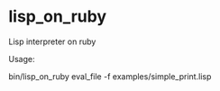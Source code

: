 # lisp_on_ruby
Lisp interpreter on ruby

Usage:

bin/lisp_on_ruby eval_file -f examples/simple_print.lisp
